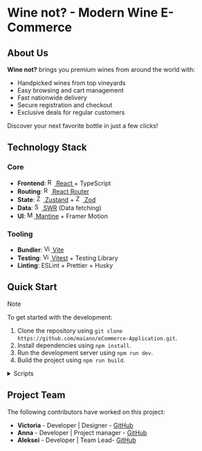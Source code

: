 # Wine not? - Modern Wine E-Commerce

## About Us

**Wine not?** brings you premium wines from around the world with:  

- Handpicked wines from top vineyards  
- Easy browsing and cart management  
- Fast nationwide delivery  
- Secure registration and checkout  
- Exclusive deals for regular customers  

Discover your next favorite bottle in just a few clicks!

## Technology Stack

### Core

- **Frontend**: <a href="https://reactjs.org/"><img src="https://user-images.githubusercontent.com/25181517/183897015-94a058a6-b86e-4e42-a37f-bf92061753e5.png" width="16" alt="React"> React </a> + TypeScript
- **Routing**: <a href="https://reactrouter.com/"><img src="https://reactrouter.com/favicon-light.png" width="16" alt="React Router"> React Router</a>
- **State**: <a href="https://zustand-demo.pmnd.rs/"><img src="https://github.com/pmndrs/zustand/blob/main/examples/demo/public/favicon.ico?raw=true" width="16" alt="Zustand"> Zustand</a> + <a href="https://zod.dev/"><img src="https://zod.dev/logo.svg" width="16" alt="Zod"> Zod</a>
- **Data**: <a href="https://swr.vercel.app/"><img src="https://swr.vercel.app/favicon/apple-touch-icon.png" width="16" alt="SWR"> SWR</a> (Data fetching)
- **UI**: <a href="https://mantine.dev/"><img src="https://raw.githubusercontent.com/mantinedev/mantine/master/.demo/logo.svg" width="16" alt="Mantine"> Mantine</a> + Framer Motion

### Tooling

- **Bundler**: <a href="https://vitejs.dev/"><img src="https://vitejs.dev/logo.svg" width="16" alt="Vite"> Vite</a>
- **Testing**: <a href="https://vitest.dev/"><img src="https://vitest.dev/logo.svg" width="16" alt="Vitest"> Vitest</a> + Testing Library
- **Linting**: ESLint + Prettier + Husky

## Quick Start

> [!NOTE]
> To get started with the development:
>
> 1. Clone the repository using `git clone https://github.com/maiano/eCommerce-Application.git`.
> 2. Install dependencies using `npm install`.
> 3. Run the development server using `npm run dev`.
> 4. Build the project using `npm run build`.

<details>
  <summary>Scripts</summary>

- `build`: Create production build.

- `ci:format`: Check code formatting.

- `dev`: Start development server.

- `format`: Format code with Prettier.

- `lint`: Check for linting errors.

- `lint:fix`: Fix linting errors.

- `prepare`: Sets up Husky.

- `preview`: Preview production build.

- `test`: Run all tests.

- `coverage`: Generate test coverage report.

</details>

## Project Team

The following contributors have worked on this project:

- **Victoria** - Developer | Designer - [GitHub](https://github.com/blk-thorn)
- **Anna** - Developer | Project manager - [GitHub](https://github.com/ann-sm)
- **Aleksei** - Developer | Team Lead- [GitHub](https://github.com/maiano)
